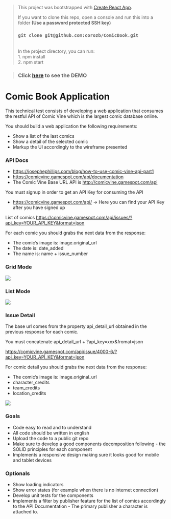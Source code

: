 > This project was bootstrapped with [Create React App](https://github.com/facebook/create-react-app).
>
> If you want to clone this repo, open a console and run this into a folder **(Use a password protected SSH key)**
>
> ### `git clone git@github.com:corozb/ComicBook.git`
>
> <br>
> In the project directory, you can run: <br>
> 1. npm install <br>
> 2. npm start

> ### Click [here]('https://comic-book-corozb.netlify.app/') to see the DEMO

# Comic Book Application

This technical test consists of developing a web application that consumes the restful API of Comic Vine which is the largest comic database online.

You should build a web application the following requirements:

- Show a list of the last comics
- Show a detail of the selected comic
- Markup the UI accordingly to the wireframe presented

### API Docs

- https://josephephillips.com/blog/how-to-use-comic-vine-api-part1
- https://comicvine.gamespot.com/api/documentation
- The Comic Vine Base URL API is http://comicvine.gamespot.com/api

You must signup in order to get an API Key for consuming the API

- https://comicvine.gamespot.com/api/ -> Here you can find your API Key after you have signed up

List of comics
https://comicvine.gamespot.com/api/issues/?api_key=YOUR_API_KEY&format=json

For each comic you should grabs the next data from the response:

- The comic’s image is: image.original_url
- The date is: date_added
- The name is: name + issue_number

### Grid Mode

![](https://i.ibb.co/Zm0wFRr/grid.png)

### List Mode

![](https://i.ibb.co/zRrqxpq/list.png)

### Issue Detail

The base url comes from the property api_detail_url obtained in the previous response for each comic.

You must concatenate api_detail_url + ?api_key=xxx&fromat=json

https://comicvine.gamespot.com/api/issue/4000-6/?api_key=YOUR_API_KEY&format=json

For comic detail you should grabs the next data from the response:

- The comic’s image is: image.original_url
- character_credits
- team_credits
- location_credits

![](https://i.ibb.co/SXxsybC/details.png)

### Goals

- Code easy to read and to understand
- All code should be written in english
- Upload the code to a public git repo
- Make sure to develop a good components decomposition following - the SOLID principles for each component
- Implements a responsive design making sure it looks good for mobile and tablet devices

### Optionals

- Show loading indicators
- Show error states (for example when there is no internet connection)
- Develop unit tests for the components
- Implements a filter by publisher feature for the list of comics accordingly to the API Documentation - The primary publisher a character is attached to.
